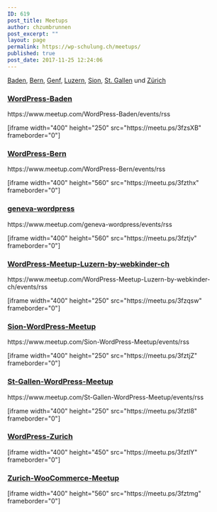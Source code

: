 ```yaml
---
ID: 619
post_title: Meetups
author: chzumbrunnen
post_excerpt: ""
layout: page
permalink: https://wp-schulung.ch/meetups/
published: true
post_date: 2017-11-25 12:24:06
---
```

<p><a href="https://www.meetup.com/WordPress-Baden/" target="_blank" rel="noopener">Baden</a>, <a href="https://www.meetup.com/WordPress-Bern/" target="_blank" rel="noopener">Bern</a>, <a href="https://www.meetup.com/geneva-wordpress/" target="_blank" rel="noopener">Genf</a>, <a href="https://www.meetup.com/WordPress-Meetup-Luzern-by-webkinder-ch/" target="_blank" rel="noopener">Luzern</a>, <a href="https://www.meetup.com/Sion-WordPress-Meetup/" target="_blank" rel="noopener">Sion</a>, <a href="https://www.meetup.com/St-Gallen-WordPress-Meetup/" target="_blank" rel="noopener">St. Gallen</a> und <a href="https://www.meetup.com/WordPress-Zurich/" target="_blank" rel="noopener">Zürich</a></p>
<h3><a href="https://www.meetup.com/WordPress-Baden/" target="_blank" rel="noopener">WordPress-Baden</a></h3>
<p>https://www.meetup.com/WordPress-Baden/events/rss</p>
<p>[iframe width="400" height="250" src="https://meetu.ps/3fzsXB" frameborder="0"]</p>
<h3><a href="https://www.meetup.com/WordPress-Bern/" target="_blank" rel="noopener">WordPress-Bern</a></h3>
<p>https://www.meetup.com/WordPress-Bern/events/rss</p>
<p>[iframe width="400" height="560" src="https://meetu.ps/3fzthx" frameborder="0"]</p>
<h3><a href="https://www.meetup.com/geneva-wordpress/" target="_blank" rel="noopener">geneva-wordpress</a></h3>
<p>https://www.meetup.com/geneva-wordpress/events/rss</p>
<p>[iframe width="400" height="560" src="https://meetu.ps/3fztjv" frameborder="0"]</p>
<h3><a href="https://www.meetup.com/WordPress-Meetup-Luzern-by-webkinder-ch/" target="_blank" rel="noopener">WordPress-Meetup-Luzern-by-webkinder-ch</a></h3>
<p>https://www.meetup.com/WordPress-Meetup-Luzern-by-webkinder-ch/events/rss</p>
<p>[iframe width="400" height="250" src="https://meetu.ps/3fzqsw" frameborder="0"]</p>
<h3><a href="https://www.meetup.com/Sion-WordPress-Meetup/" target="_blank" rel="noopener">Sion-WordPress-Meetup</a></h3>
<p>https://www.meetup.com/Sion-WordPress-Meetup/events/rss</p>
<p>[iframe width="400" height="250" src="https://meetu.ps/3fztjZ" frameborder="0"]</p>
<h3><a href="https://www.meetup.com/St-Gallen-WordPress-Meetup/" target="_blank" rel="noopener">St-Gallen-WordPress-Meetup</a></h3>
<p>https://www.meetup.com/St-Gallen-WordPress-Meetup/events/rss</p>
<p>[iframe width="400" height="250" src="https://meetu.ps/3fztl8" frameborder="0"]</p>
<h3><a href="https://www.meetup.com/WordPress-Zurich/" target="_blank" rel="noopener">WordPress-Zurich</a></h3>
<p>[iframe width="400" height="450" src="https://meetu.ps/3fztlY" frameborder="0"]</p>
<h3><a href="https://www.meetup.com/Zurich-WooCommerce-Meetup/" target="_blank" rel="noopener">Zurich-WooCommerce-Meetup</a></h3>
<p>[iframe width="400" height="560" src="https://meetu.ps/3fztmg" frameborder="0"]</p>
<p> </p>

<!-- wp:paragraph -->
<p></p>
<!-- /wp:paragraph -->